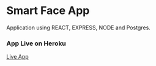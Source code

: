 # Smart Face App

Application using REACT, EXPRESS, NODE and Postgres.

### App Live on Heroku

[Live App](https://smart-face-application.herokuapp.com)
